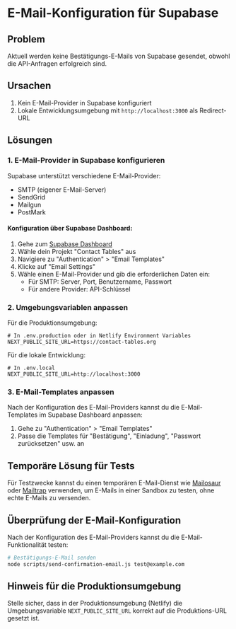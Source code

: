 # E-Mail-Konfiguration für Supabase

## Problem
Aktuell werden keine Bestätigungs-E-Mails von Supabase gesendet, obwohl die API-Anfragen erfolgreich sind.

## Ursachen
1. Kein E-Mail-Provider in Supabase konfiguriert
2. Lokale Entwicklungsumgebung mit `http://localhost:3000` als Redirect-URL

## Lösungen

### 1. E-Mail-Provider in Supabase konfigurieren

Supabase unterstützt verschiedene E-Mail-Provider:
- SMTP (eigener E-Mail-Server)
- SendGrid
- Mailgun
- PostMark

#### Konfiguration über Supabase Dashboard:

1. Gehe zum [Supabase Dashboard](https://supabase.com/dashboard)
2. Wähle dein Projekt "Contact Tables" aus
3. Navigiere zu "Authentication" > "Email Templates"
4. Klicke auf "Email Settings"
5. Wähle einen E-Mail-Provider und gib die erforderlichen Daten ein:
   - Für SMTP: Server, Port, Benutzername, Passwort
   - Für andere Provider: API-Schlüssel

### 2. Umgebungsvariablen anpassen

Für die Produktionsumgebung:

```
# In .env.production oder in Netlify Environment Variables
NEXT_PUBLIC_SITE_URL=https://contact-tables.org
```

Für die lokale Entwicklung:

```
# In .env.local
NEXT_PUBLIC_SITE_URL=http://localhost:3000
```

### 3. E-Mail-Templates anpassen

Nach der Konfiguration des E-Mail-Providers kannst du die E-Mail-Templates im Supabase Dashboard anpassen:

1. Gehe zu "Authentication" > "Email Templates"
2. Passe die Templates für "Bestätigung", "Einladung", "Passwort zurücksetzen" usw. an

## Temporäre Lösung für Tests

Für Testzwecke kannst du einen temporären E-Mail-Dienst wie [Mailosaur](https://mailosaur.com/) oder [Mailtrap](https://mailtrap.io/) verwenden, um E-Mails in einer Sandbox zu testen, ohne echte E-Mails zu versenden.

## Überprüfung der E-Mail-Konfiguration

Nach der Konfiguration des E-Mail-Providers kannst du die E-Mail-Funktionalität testen:

```bash
# Bestätigungs-E-Mail senden
node scripts/send-confirmation-email.js test@example.com
```

## Hinweis für die Produktionsumgebung

Stelle sicher, dass in der Produktionsumgebung (Netlify) die Umgebungsvariable `NEXT_PUBLIC_SITE_URL` korrekt auf die Produktions-URL gesetzt ist.

